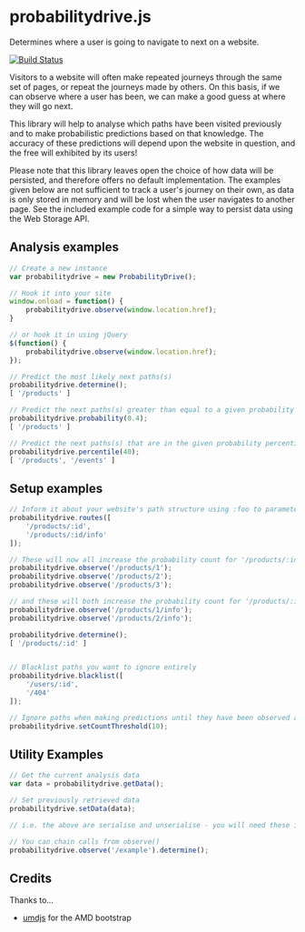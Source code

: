 probabilitydrive.js
======

Determines where a user is going to navigate to next on a website.

[![Build Status](https://travis-ci.org/JamesBarwell/probabilitydrive.js.svg?branch=master)](https://travis-ci.org/JamesBarwell/probabilitydrive.js)

Visitors to a website will often make repeated journeys through the same set of pages, or repeat the journeys made by others. On this basis, if we can observe where a user has been, we can make a good guess at where they will go next.

This library will help to analyse which paths have been visited previously and to make probabilistic predictions based on that knowledge. The accuracy of these predictions will depend upon the website in question, and the free will exhibited by its users!

Please note that this library leaves open the choice of how data will be persisted, and therefore offers no default implementation. The examples given below are not sufficient to track a user's journey on their own, as data is only stored in memory and will be lost when the user navigates to another page. See the included example code for a simple way to persist data using the Web Storage API.

## Analysis examples
```js
// Create a new instance
var probabilitydrive = new ProbabilityDrive();

// Hook it into your site
window.onload = function() {
    probabilitydrive.observe(window.location.href);
}

// or hook it in using jQuery
$(function() {
    probabilitydrive.observe(window.location.href);
});

// Predict the most likely next paths(s)
probabilitydrive.determine();
[ '/products' ]

// Predict the next paths(s) greater than equal to a given probability threshold
probabilitydrive.probability(0.4);
[ '/products' ]

// Predict the next paths(s) that are in the given probability percentile or above
probabilitydrive.percentile(40);
[ '/products', '/events' ]
```

## Setup examples

```js
// Inform it about your website's path structure using :foo to parameterise them, so that observations along these routes are bundled together
probabilitydrive.routes([
    '/products/:id',
    '/products/:id/info'
]);

// These will now all increase the probability count for '/products/:id'
probabilitydrive.observe('/products/1');
probabilitydrive.observe('/products/2');
probabilitydrive.observe('/products/3');

// and these will both increase the probability count for '/products/:id/info'
probabilitydrive.observe('/products/1/info');
probabilitydrive.observe('/products/2/info');

probabilitydrive.determine();
[ '/products/:id' ]


// Blacklist paths you want to ignore entirely
probabilitydrive.blacklist([
    '/users/:id',
    '/404'
]);

// Ignore paths when making predictions until they have been observed at least a specified number of times
probabilitydrive.setCountThreshold(10);
```

## Utility Examples

```js
// Get the current analysis data
var data = probabilitydrive.getData();

// Set previously retrieved data
probabilitydrive.setData(data);

// i.e. the above are serialise and unserialise - you will need these if you wish to persist data.

// You can chain calls from observe()
probabilitydrive.observe('/example').determine();
```

## Credits
Thanks to...
* [umdjs](https://github.com/umdjs/umd) for the AMD bootstrap
